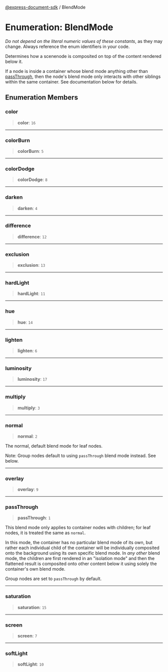 [@express-document-sdk](../overview.md) / BlendMode

# Enumeration: BlendMode

<InlineAlert slots="text" variant="warning"/>

_Do not depend on the literal numeric values of these constants_, as they may change. Always reference the enum identifiers in your code.

Determines how a scenenode is composited on top of the content rendered below it.

If a node is inside a container whose blend mode anything other than [passThrough](BlendMode.md#passthrough), then the node's blend mode only
interacts with other siblings within the same container. See documentation below for details.

## Enumeration Members

### color

> **color**: `16`

---

### colorBurn

> **colorBurn**: `5`

---

### colorDodge

> **colorDodge**: `8`

---

### darken

> **darken**: `4`

---

### difference

> **difference**: `12`

---

### exclusion

> **exclusion**: `13`

---

### hardLight

> **hardLight**: `11`

---

### hue

> **hue**: `14`

---

### lighten

> **lighten**: `6`

---

### luminosity

> **luminosity**: `17`

---

### multiply

> **multiply**: `3`

---

### normal

> **normal**: `2`

The normal, default blend mode for leaf nodes.

Note: Group nodes default to using `passThrough` blend mode instead. See below.

---

### overlay

> **overlay**: `9`

---

### passThrough

> **passThrough**: `1`

This blend mode only applies to container nodes with children; for leaf nodes, it is treated the same as `normal`.

In this mode, the container has no particular blend mode of its own, but rather each individual child of the container
will be individually composited onto the background using its own specific blend mode. In _any other_ blend mode, the
children are first rendered in an "isolation mode" and then the flattened result is composited onto other content
below it using solely the container's own blend mode.

Group nodes are set to `passThrough` by default.

---

### saturation

> **saturation**: `15`

---

### screen

> **screen**: `7`

---

### softLight

> **softLight**: `10`
